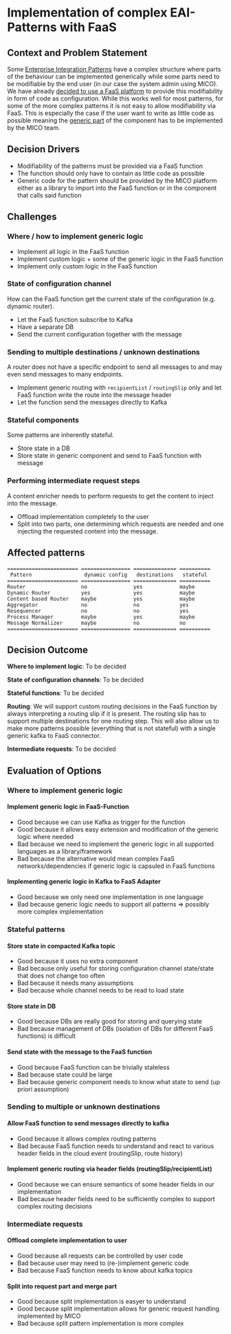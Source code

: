 # Implementation of complex EAI-Patterns with FaaS


## Context and Problem Statement

Some [Enterprise Integration Patterns](https://www.enterpriseintegrationpatterns.com) have a complex structure where parts of the behaviour can be implemented generically while some parts need to be modifiable by the end user (in our case the system admin using MICO).
We have already [decided to use a FaaS platform](0023-faas.md) to provide this modifiability in form of code as configuration.
While this works well for most patterns, for some of the more complex patterns it is not easy to allow modifiability via FaaS.
This is especially the case if the user want to write as little code as possible meaning the [generic part](0025-generic-component.md) of the component has to be implemented by the MICO team.


## Decision Drivers

* Modifiability of the patterns must be provided via a FaaS function
* The function should only have to contain as little code as possible
* Generic code for the pattern should be provided by the MICO platform either as a library to import into the FaaS function or in the component that calls said function


## Challenges

### Where / how to implement generic logic

* Implement all logic in the FaaS function
* Implement custom logic + some of the generic logic in the FaaS function
* Implement only custom logic in the FaaS function

### State of configuration channel

How can the FaaS function get the current state of the configuration (e.g. dynamic router).

* Let the FaaS function subscribe to Kafka
* Have a separate DB
* Send the current configuration together with the message

### Sending to multiple destinations / unknown destinations

A router does not have a specific endpoint to send all messages to and may even send messages to many endpoints.

* Implement generic routing with `recipientList` / `routingSlip` only and let FaaS function write the route into the message header
* Let the function send the messages directly to Kafka

### Stateful components

Some patterns are inherently stateful.

* Store state in a DB
* Store state in generic component and send to FaaS function with message

### Performing intermediate request steps

A content enricher needs to perform requests to get the content to inject into the message.

* Offload implementation completely to the user
* Split into two parts, one determining which requests are needed and one injecting the requested content into the message.


## Affected patterns

```eval_rst
======================= ================ ============== ==========
 Pattern                 dynamic config   destinations   stateful
======================= ================ ============== ==========
Router                  no               yes            maybe
Dynamic Router          yes              yes            maybe
Content based Router    maybe            yes            maybe
Aggregator              no               no             yes
Resequencer             no               no             yes
Process Manager         maybe            yes            maybe
Message Normalizer      maybe            no             no
======================= ================ ============== ==========
```

## Decision Outcome

**Where to implement logic**: To be decided

**State of configuration channels**: To be decided

**Stateful functions**: To be decided

**Routing**: We will support custom routing decisions in the FaaS function by always interpreting a routing slip if it is present.
The routing slip has to support multiple destinations for one routing step.
This will also allow us to make more patterns possible (everything that is not stateful) with a single generic kafka to FaaS connector.

**Intermediate requests**: To be decided


## Evaluation of Options

### Where to implement generic logic

#### Implement generic logic in FaaS-Function

* Good because we can use Kafka as trigger for the function
* Good because it allows easy extension and modification of the generic logic where needed
* Bad because we need to implement the generic logic in all supported languages as a library/framework
* Bad because the alternative would mean complex FaaS networks/dependencies if generic logic is capsuled in FaaS functions

#### Implementing generic logic in Kafka to FaaS Adapter

* Good because we only need one implementation in one language
* Bad because generic logic needs to support all patterns => possibly more complex implementation

### Stateful patterns

#### Store state in compacted Kafka topic

* Good because it uses no extra component
* Bad because only useful for storing configuration channel state/state that does not change too often
* Bad because it needs many assumptions
* Bad because whole channel needs to be read to load state

#### Store state in DB

* Good because DBs are really good for storing and querying state
* Bad because management of DBs (isolation of DBs for different FaaS functions) is difficult

#### Send state with the message to the FaaS function

* Good because FaaS function can be trivially stateless
* Bad because state could be large
* Bad because generic component needs to know what state to send (up priori assumption)

### Sending to multiple or unknown destinations

#### Allow FaaS function to send messages directly to kafka

* Good because it allows complex routing patterns
* Bad because FaaS function needs to understand and react to various header fields in the cloud event (routingSlip, route history)

#### Implement generic routing via header fields (routingSlip/recipientList)

* Good because we can ensure semantics of some header fields in our implementation
* Bad because header fields need to be sufficiently complex to support complex routing decisions

### Intermediate requests

#### Offload complete implementation to user

* Good because all requests can be controlled by user code
* Bad because user may need to (re-)implement generic code
* Bad because FaaS function needs to know about kafka topics

#### Split into request part and merge part

* Good because split implementation is easyer to understand
* Good because split implementation allows for generic request handling implemented by MICO
* Bad because split pattern implementation is  more complex
